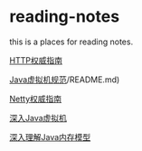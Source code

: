 # reading-notes
this is a places for reading notes.

[HTTP权威指南](https://github.com/small-Teenager/reading-notes/blob/master/HTTP%E6%9D%83%E5%A8%81%E6%8C%87%E5%8D%97/README.md)

[Java虚拟机规范](https://github.com/small-Teenager/reading-notes/blob/master/Java%E8%99%9A%E6%8B%9F%E6%9C%BA%E8%A7%84%E8%8C%83%EF%BC%88Java%20SE%207)/README.md)

[Netty权威指南](https://github.com/small-Teenager/reading-notes/blob/master/Netty%E6%9D%83%E5%A8%81%E6%8C%87%E5%8D%97/readme.md)

[深入Java虚拟机](https://github.com/small-Teenager/reading-notes/blob/master/%E6%B7%B1%E5%85%A5Java%E8%99%9A%E6%8B%9F%E6%9C%BA/README.md)

[深入理解Java内存模型](https://github.com/small-Teenager/reading-notes/tree/master/%E6%B7%B1%E5%85%A5%E7%90%86%E8%A7%A3Java%20%E5%86%85%E5%AD%98%E6%A8%A1%E5%9E%8B/readme.md)
